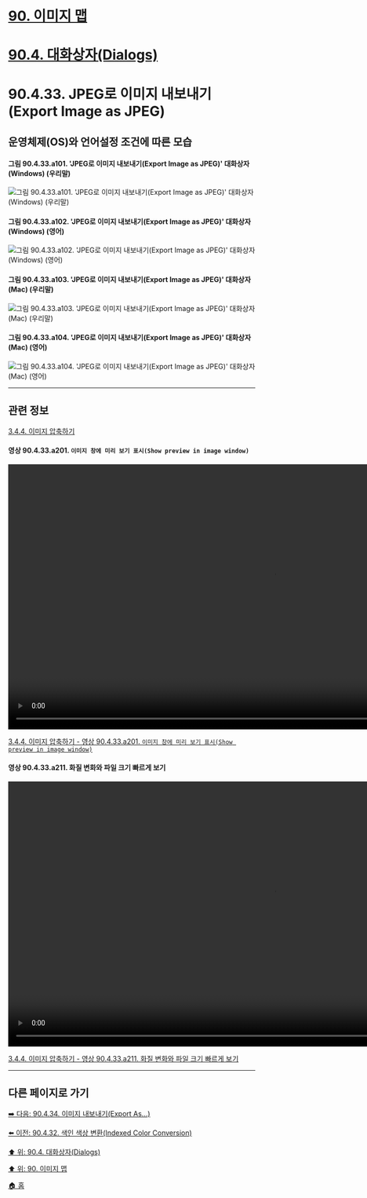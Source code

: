 # [90. 이미지 맵](./90-00-image-map.md)
# [90.4. 대화상자(Dialogs)](./90-04-00-dialogs.md)
# 90.4.33. JPEG로 이미지 내보내기(Export Image as JPEG)
## 운영체제(OS)와 언어설정 조건에 따른 모습
#### 그림 90.4.33.a101. 'JPEG로 이미지 내보내기(Export Image as JPEG)' 대화상자 (Windows) (우리말)
![그림 90.4.33.a101. 'JPEG로 이미지 내보내기(Export Image as JPEG)' 대화상자 (Windows) (우리말)](https://github.com/wonder13662/gimp/assets/15767104/b1e96240-69ca-44e6-90a5-782059a2d383)

#### 그림 90.4.33.a102. 'JPEG로 이미지 내보내기(Export Image as JPEG)' 대화상자 (Windows) (영어)
![그림 90.4.33.a102. 'JPEG로 이미지 내보내기(Export Image as JPEG)' 대화상자 (Windows) (영어)](https://github.com/wonder13662/gimp/assets/15767104/4c0aa6b8-8e6d-4ce4-846a-6a6ce7dc367e)

#### 그림 90.4.33.a103. 'JPEG로 이미지 내보내기(Export Image as JPEG)' 대화상자 (Mac) (우리말)
![그림 90.4.33.a103. 'JPEG로 이미지 내보내기(Export Image as JPEG)' 대화상자 (Mac) (우리말)](https://github.com/wonder13662/gimp/assets/15767104/39d0f01f-3627-4320-b05e-e25215698717)

#### 그림 90.4.33.a104. 'JPEG로 이미지 내보내기(Export Image as JPEG)' 대화상자 (Mac) (영어)
![그림 90.4.33.a104. 'JPEG로 이미지 내보내기(Export Image as JPEG)' 대화상자 (Mac) (영어)](https://github.com/wonder13662/gimp/assets/15767104/3dd0ed78-e7b0-451a-bbcc-c5385f2ec792)

***

## 관련 정보

[3.4.4. 이미지 압축하기](https://wonder13662.github.io/gimp/2.10.36_ko/03-04-04-compressing-images.html#%EA%B7%B8%EB%A6%BC-90433a101-jpeg%EB%A1%9C-%EC%9D%B4%EB%AF%B8%EC%A7%80-%EB%82%B4%EB%B3%B4%EB%82%B4%EA%B8%B0export-image-as-jpeg-%EB%8C%80%ED%99%94%EC%83%81%EC%9E%90-windows-%EC%9A%B0%EB%A6%AC%EB%A7%90)

#### 영상 90.4.33.a201. `이미지 창에 미리 보기 표시(Show preview in image window)`
<video controls="controls" width="1080" environment="MacOS:Sonoma 14.2.1 GIMP 2.10.36" src="https://github.com/wonder13662/gimp/assets/15767104/a651f208-7406-43e3-bcf5-b89629dbf51c"></video>

[3.4.4. 이미지 압축하기 - 영상 90.4.33.a201. `이미지 창에 미리 보기 표시(Show preview in image window)`]()

#### 영상 90.4.33.a211. 화질 변화와 파일 크기 빠르게 보기
<video controls="controls" width="1080" src="https://github.com/wonder13662/gimp/assets/15767104/a0f3f4b6-c40d-45a3-8c70-a58238efc2c1"></video>

[3.4.4. 이미지 압축하기 - 영상 90.4.33.a211. 화질 변화와 파일 크기 빠르게 보기]()



***

## 다른 페이지로 가기

[➡️ 다음: 90.4.34. 이미지 내보내기(Export As...)](./90-04-34-export_as.md)

[⬅️ 이전: 90.4.32. 색인 색상 변환(Indexed Color Conversion)](./90-04-32-indexed_color_conversion.md)

[⬆️ 위: 90.4. 대화상자(Dialogs)](./90-04-00-dialogs.md)

[⬆️ 위: 90. 이미지 맵](./90-00-image-map.md)

[🏠 홈](./00-home.md)
